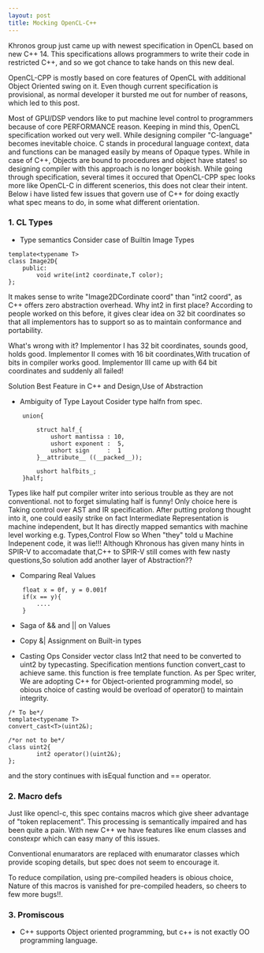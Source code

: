 ```yaml
---
layout: post
title: Mocking OpenCL-C++
---
```


Khronos group just came up with newest specification in OpenCL based on new C++ 14.
This specifications allows programmers to write their code in restricted C++, and so we got chance to take
hands on this new deal.

OpenCL-CPP is mostly based on core features of OpenCL with additional Object Oriented swing on it. Even though
current specification is provisional, as normal developer it bursted me out for number of reasons, which led to this post.

Most of GPU/DSP vendors like to put machine level control to programmers because of core PERFORMANCE reason. Keeping in mind
this, OpenCL specification worked out very well. While designing compiler "C-language" becomes inevitable choice. C stands in
procedural language context, data and functions can be managed easily by means of Opaque types. While in case of C++, Objects are 
bound to procedures and object have states! so designing compiler with this approach is no longer bookish.
While going through specification, several times it occured that OpenCL-CPP spec looks more like OpenCL-C in different scenerios,
this does not clear their intent. Below i have listed few issues that govern use of C++ for doing exactly what spec means to do,
in some what different orientation. 
   
 
### 1. CL Types
* Type semantics
Consider case of Builtin Image Types
```
template<typename T>
class Image2D{
	public: 
		void write(int2 coordinate,T color);		
};
```
It makes sense to write "Image2DCordinate coord" than "int2 coord", as C++ offers zero abstraction overhead.
Why int2 in first place?
   According to people worked on this before, it gives clear idea on 32 bit coordinates so that all implementors has to support so
as to maintain conformance and portability.

What's wrong with it?
Implementor I has 32 bit coordinates, sounds good, holds good. Implementor II comes with 16 bit coordinates,With trucation of bits in compiler
works good. Implementor III came up with 64 bit coordinates and suddenly all failed! 	 

Solution
  Best Feature in C++ and Design,Use of Abstraction

* Ambiguity of Type Layout
Cosider type halfn from spec. 
```
	union{
		
		struct half_{
			ushort mantissa : 10,
			ushort exponent :  5,
			ushort sign     :  1
		}__attribute__ ((__packed__));

		ushort halfbits_;
	}half;
```

Types like half put compiler writer into serious trouble as they are not conventional. not to forget simulating half is funny!
Only choice here is Taking control over AST and IR specification.
After putting prolong thought into it, one could easily strike on fact
Intermediate Representation is machine independent, but It has directly mapped semantics with machine level working e.g. Types,Control Flow
so When "they" told u Machine Indepenent code, it was lie!!!
Although Khronous has given many hints in SPIR-V to accomadate that,C++ to SPIR-V still comes with few nasty questions,So solution add another
layer of Abstraction?? 

* Comparing Real Values
```
	float x = 0f, y = 0.001f
	if(x == y){
		....
	}
```
* Saga of && and || on Values

* Copy &| Assignment on Built-in types

* Casting Ops
Consider vector class Int2 that need to be converted to uint2 by typecasting. Specification mentions function
convert_cast to achieve same. this function is free template function. As per Spec writer, We are adopting C++ for Object-oriented programming 
model, so obious choice of casting would be overload of operator() to maintain integrity. 

```
/* To be*/
template<typename T>
convert_cast<T>(uint2&);

/*or not to be*/
class uint2{
		int2 operator()(uint2&); 
};
```
and the story continues with isEqual function and == operator.

### 2. Macro defs
Just like opencl-c, this spec contains macros which give sheer advantage of "token replacement". This processing is semantically impaired
and has been quite a pain. With new C++ we have features like enum classes and constexpr which can easy many of this issues.

Conventional enumarators are replaced with enumarator classes which provide scoping details, but spec does not seem to encourage it.

To reduce compilation, using pre-compiled headers is obious choice, Nature of this macros is vanished for pre-compiled headers, so cheers to 
few more bugs!!.

### 3. Promiscous
*  C++ supports Object oriented programming, but c++ is not exactly OO programming language.
